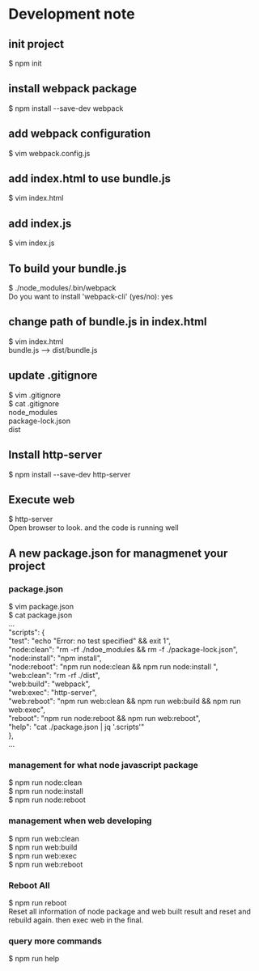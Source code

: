 


# Development note
## init project
$ npm init 

## install webpack package
$ npm install --save-dev webpack

## add webpack configuration 
$ vim webpack.config.js

## add index.html to use bundle.js
$ vim index.html

## add index.js
$ vim index.js

## To build your bundle.js
$ ./node_modules/.bin/webpack  
Do you want to install 'webpack-cli' (yes/no): yes  

## change path of bundle.js in index.html
$ vim index.html  
bundle.js  --> dist/bundle.js  

## update .gitignore
$ vim .gitignore  
$ cat .gitignore  
node_modules  
package-lock.json  
dist  

## Install http-server
$ npm install --save-dev http-server  
  
## Execute web
$ http-server  
Open browser to look. and the code is running well     

 
## A new package.json for managmenet your project
### package.json  
$ vim package.json   
$ cat package.json    
...   
  "scripts": {   
    "test": "echo \"Error: no test specified\" && exit 1",   
    "node:clean": "rm -rf ./ndoe_modules && rm -f ./package-lock.json",   
    "node:install": "npm install",   
    "node:reboot": "npm run node:clean && npm run node:install ",   
    "web:clean": "rm -rf ./dist",   
    "web:build": "webpack",   
    "web:exec": "http-server",   
    "web:reboot": "npm run web:clean && npm run web:build && npm run web:exec",   
    "reboot": "npm run node:reboot && npm run web:reboot",   
    "help": "cat ./package.json | jq '.scripts'"    
  },   
...   
### management for what node javascript package
$ npm run node:clean  
$ npm run node:install   
$ npm run node:reboot  

### management when web developing 
$ npm run web:clean    
$ npm run web:build     
$ npm run web:exec    
$ npm run web:reboot   

### Reboot All 
$ npm run reboot  
Reset all information of node package and web built result and reset and rebuild again. then exec web in the final.

### query more commands  
$ npm run help  


